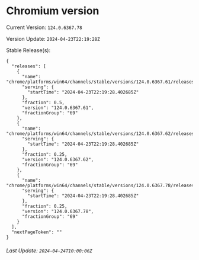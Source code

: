 # Chromium version

Current Version: `124.0.6367.78`

Version Update: `2024-04-23T22:19:28Z`

Stable Release(s):
```
{
  "releases": [
    {
      "name": "chrome/platforms/win64/channels/stable/versions/124.0.6367.61/releases/1713910768",
      "serving": {
        "startTime": "2024-04-23T22:19:28.402685Z"
      },
      "fraction": 0.5,
      "version": "124.0.6367.61",
      "fractionGroup": "69"
    },
    {
      "name": "chrome/platforms/win64/channels/stable/versions/124.0.6367.62/releases/1713910768",
      "serving": {
        "startTime": "2024-04-23T22:19:28.402685Z"
      },
      "fraction": 0.25,
      "version": "124.0.6367.62",
      "fractionGroup": "69"
    },
    {
      "name": "chrome/platforms/win64/channels/stable/versions/124.0.6367.78/releases/1713910768",
      "serving": {
        "startTime": "2024-04-23T22:19:28.402685Z"
      },
      "fraction": 0.25,
      "version": "124.0.6367.78",
      "fractionGroup": "69"
    }
  ],
  "nextPageToken": ""
}
```

###### Last Update: `2024-04-24T10:00:06Z`
        